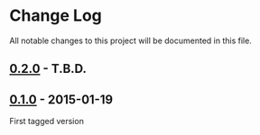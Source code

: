 # Change Log
All notable changes to this project will be documented in this file.

## [0.2.0]() - T.B.D.


## [0.1.0](https://github.com/nWidart/Laravel-broadway/releases/tag/0.1) - 2015-01-19

First tagged version

